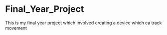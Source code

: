 # Final_Year_Project
This is my final year project which involved creating a device which ca track movement 

